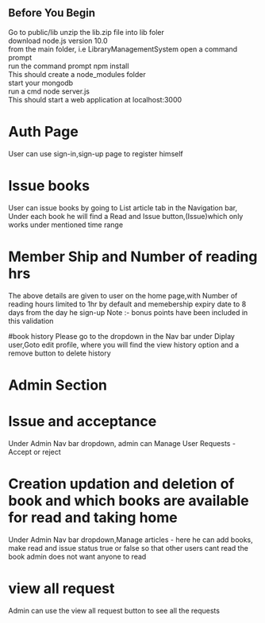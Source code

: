 ## Before You Begin

Go to public/lib unzip the lib.zip file into lib foler<br>
download node.js version 10.0<br>
from the main folder, i.e LibraryManagementSystem open a command prompt<br>
run the command prompt npm install<br>
This should create a node_modules folder<br>
start your mongodb<br>
run a cmd node server.js<br>
This should start a web application at localhost:3000<br>



# Auth Page
User can use sign-in,sign-up page to register himself

# Issue books
User can issue books by going to List article tab in the Navigation bar, Under each book he will find a Read and Issue button,(Issue)which only works under mentioned time range

# Member Ship and Number of reading hrs
The above details are given to user on the home page,with Number of reading hours limited to 1hr by default and memebership expiry date to 8 days from the day he sign-up
Note :- bonus points have been included in this validation

#book history 
Please go to the dropdown in the Nav bar under Diplay user,Goto edit profile, where you will find the view history option and a remove button to delete history



# Admin Section

# Issue and acceptance
Under Admin Nav bar dropdown, admin can Manage User Requests - Accept or reject

# Creation updation and deletion of book and which books are available for read and taking home
Under Admin Nav bar dropdown,Manage articles - here he can add books, make read and issue status true or false so that other users cant read the book admin does not want anyone to read

# view all request
Admin can use the view all request button to see all the requests





 
